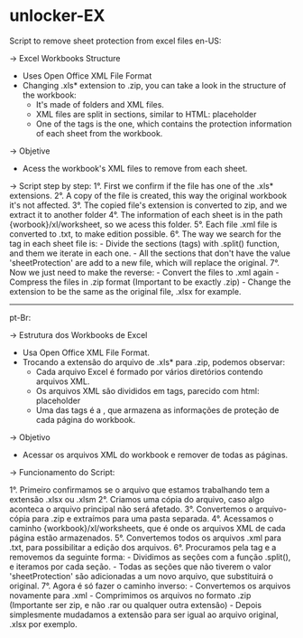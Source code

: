 # unlocker-EX
Script to remove sheet protection from excel files
en-US:

-> Excel Workbooks Structure
- Uses Open Office XML File Format
- Changing .xls* extension to .zip, you can take a look in the structure of the workbook:
	- It's made of folders and XML files.
	- XML files are split in sections, similar to HTML:
	<workbook>placeholder</workbook>
	- One of the tags is the <sheetProtection> one, which contains the protection information of each
	sheet from the workbook.

-> Objetive
- Acess the workbook's XML files to remove <sheetProtection> from each sheet.

-> Script step by step:
1°. First we confirm if the file has one of the .xls* extensions.
2°. A copy of the file is created, this way the original workbook it's not affected.
3°. The copied file's extension is converted to zip, and we extract it to another folder
4°. The information of each sheet is in the path {worbook}/xl/worksheet, so we acess this folder.
5°. Each file .xml file is converted to .txt, to make edition possible.
6°. The way we search for the <sheetProtection> tag in each sheet file is:
	- Divide the sections (tags) with .split() function, and them we iterate in each one.
	- All the sections that don't have the value 'sheetProtection' are add to a new file, which will replace 
	the original.
7°. Now we just need to make the reverse:
	- Convert the files to .xml again
	- Compress the files in .zip format (Important to be exactly .zip)
	- Change the extension to be the same as the original file, .xlsx for example.

-----------------------------------------------------------------------------------------------------------------------------
pt-Br:


-> Estrutura dos Workbooks de Excel
- Usa Open Office XML File Format.
- Trocando a extensão do arquivo de .xls* para .zip, podemos 
observar:
	- Cada arquivo Excel é formado por vários diretórios contendo
	arquivos XML.
	- Os arquivos XML são divididos em tags, parecido com html:
	<workbook>placeholder</workbook>
	- Uma das tags é a <sheetProtection>, que armazena as informações
	de proteção de cada página do workbook.


-> Objetivo
- Acessar os arquivos XML do workbook e remover <sheetProtection> de todas as páginas.

-> Funcionamento do Script:

1°. Primeiro confirmamos se o arquivo que estamos trabalhando tem a extensão .xlsx ou .xlsm
2°. Criamos uma cópia do arquivo, caso algo aconteca o arquivo principal não será afetado.
3°. Convertemos o arquivo-cópia para .zip e extraímos para uma pasta separada.
4°. Acessamos o caminho {workbook}/xl/worksheets, que é onde os arquivos XML de cada página estão armazenados.
5°. Convertemos todos os arquivos .xml para .txt, para possibilitar a edição dos arquivos.
6°. Procuramos pela tag <sheetProtection> e a removemos da seguinte forma:
	- Dividimos as seções com a função .split(), e iteramos por cada seção.
	- Todas as seções que não tiverem o valor 'sheetProtection' são adicionadas a um novo arquivo, que substituirá
	o original.
7°. Agora é só fazer o caminho inverso:
	- Convertemos os arquivos novamente para .xml
	- Comprimimos os arquivos no formato .zip (Importante ser zip, e não .rar ou qualquer outra extensão)
	- Depois simplesmente mudadamos a extensão para ser igual ao arquivo original, .xlsx por exemplo.
